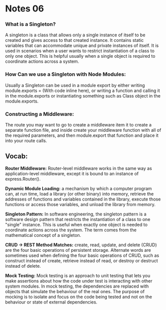 # Notes 06

### What is a Singleton?

A singleton is a class that allows only a single instance of itself to be created and gives access to that created instance. It contains static variables that can accommodate unique and private instances of itself. It is used in scenarios when a user wants to restrict instantiation of a class to only one object. This is helpful usually when a single object is required to coordinate actions across a system.


### How Can we use a Singleton with Node Modules:

Usually a Singleton can be used in a module export by either writing module.exports = (With code inline here), or writing a function and calling it in the module.exports or instantiating something such as Class object in the module.exports.

### Constructing a Middleware:

The route you may want to go to create a middleware item it to create a separate function file, and inside create your middleware function with all of the required parameters, and then module.export that function and place it into your route calls.


## Vocab:

**Router Middleware:** Router-level middleware works in the same way as application-level middleware, except it is bound to an instance of express.Router().


**Dynamic Module Loading:** a mechanism by which a computer program can, at run time, load a library (or other binary) into memory, retrieve the addresses of functions and variables contained in the library, execute those functions or access those variables, and unload the library from memory.


**Singleton Pattern:** In software engineering, the singleton pattern is a software design pattern that restricts the instantiation of a class to one "single" instance. This is useful when exactly one object is needed to coordinate actions across the system. The term comes from the mathematical concept of a singleton.


**CRUD -> REST Method Matches:** create, read, update, and delete (CRUD) are the four basic operations of persistent storage. Alternate words are sometimes used when defining the four basic operations of CRUD, such as construct instead of create, retrieve instead of read, or destroy or destruct instead of delete.


**Mock Testing:** Mock testing is an approach to unit testing that lets you make assertions about how the code under test is interacting with other system modules. In mock testing, the dependencies are replaced with objects that simulate the behaviour of the real ones. The purpose of mocking is to isolate and focus on the code being tested and not on the behaviour or state of external dependencies.
